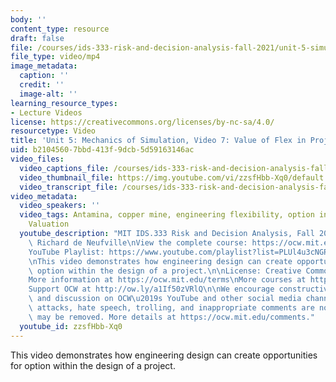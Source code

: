 ```yaml
---
body: ''
content_type: resource
draft: false
file: /courses/ids-333-risk-and-decision-analysis-fall-2021/unit-5-simulation-video-7_360p_16_9.mp4
file_type: video/mp4
image_metadata:
  caption: ''
  credit: ''
  image-alt: ''
learning_resource_types:
- Lecture Videos
license: https://creativecommons.org/licenses/by-nc-sa/4.0/
resourcetype: Video
title: 'Unit 5: Mechanics of Simulation, Video 7: Value of Flex in Project'
uid: b2104560-7bbd-413f-9dcb-5d59163146ac
video_files:
  video_captions_file: /courses/ids-333-risk-and-decision-analysis-fall-2021/1QC0RSnSJvabIlVd7FqozjKAySYsoV5cO_transcript.webvtt
  video_thumbnail_file: https://img.youtube.com/vi/zzsfHbb-Xq0/default.jpg
  video_transcript_file: /courses/ids-333-risk-and-decision-analysis-fall-2021/1QC0RSnSJvabIlVd7FqozjKAySYsoV5cO_transcript.pdf
video_metadata:
  video_speakers: ''
  video_tags: Antamina, copper mine, engineering flexibility, option in project, Excel,
    Valuation
  youtube_description: "MIT IDS.333 Risk and Decision Analysis, Fall 2021\nInstructor:\
    \ Richard de Neufville\nView the complete course: https://ocw.mit.edu/courses/ids-333-risk-and-decision-analysis-fall-2021/\n\
    YouTube Playlist: https://www.youtube.com/playlist?list=PLUl4u3cNGP62jwhTqp8_1kwrkDkxZhpQC\n\
    \nThis video demonstrates how engineering design can create opportunities for\
    \ option within the design of a project.\n\nLicense: Creative Commons BY-NC-SA\n\
    More information at https://ocw.mit.edu/terms\nMore courses at https://ocw.mit.edu\n\
    Support OCW at http://ow.ly/a1If50zVRlQ\n\nWe encourage constructive comments\
    \ and discussion on OCW\u2019s YouTube and other social media channels. Personal\
    \ attacks, hate speech, trolling, and inappropriate comments are not allowed and\
    \ may be removed. More details at https://ocw.mit.edu/comments."
  youtube_id: zzsfHbb-Xq0
---
```

This video demonstrates how engineering design can create opportunities for option within the design of a project.